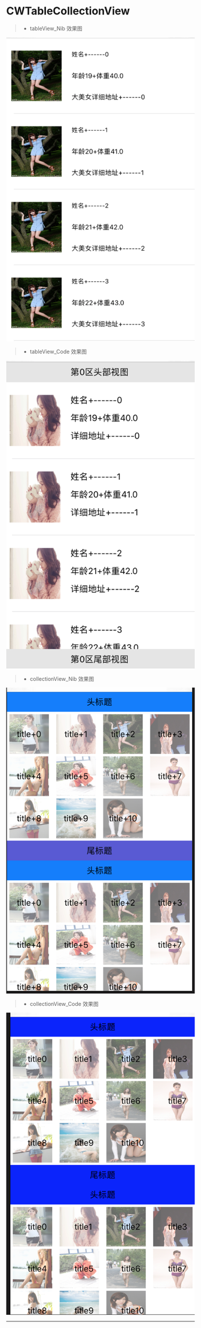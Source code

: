 # CWTableCollectionView

> * tableView_Nib 效果图

![image](https://github.com/jinweicheng/CWTableCollectionView/blob/master/CWTableCollectionView/Resources/tableView_Nib.png)

> * tableView_Code 效果图

![image](https://github.com/jinweicheng/CWTableCollectionView/blob/master/CWTableCollectionView/Resources/tableView_Code.png)

> * collectionView_Nib 效果图

![image](https://github.com/jinweicheng/CWTableCollectionView/blob/master/CWTableCollectionView/Resources/collectionView_Nib.png)

> * collectionView_Code 效果图

![image](https://github.com/jinweicheng/CWTableCollectionView/blob/master/CWTableCollectionView/Resources/collectionView_Code.png)

----











